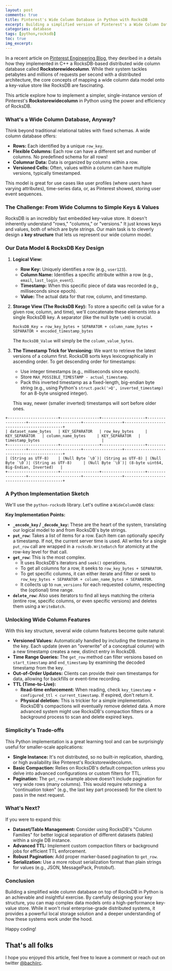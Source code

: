 ```yaml
---
layout: post
comments: true
title: Pinterest's Wide Column Database in Python with RocksDB
excerpt: Building a simplified version of Pinterest's a Wide Column Database in Python with RocksDB
categories: database
tags: [python,rocksdb]
toc: true
img_excerpt:
---
```



In a recent article on [Pinterest Engineering Blog](https://medium.com/pinterest-engineering/building-pinterests-new-wide-column-database-using-rocksdb-f5277ee4e3d2), they desribed in a details how they implemented in C++ a RocksDB-based distributed wide column database called **Rockstorewidecolumn**. While their system tackles petabytes and millions of requests per second with a distributed architecture, the core concepts of mapping a wide column data model onto a key-value store like RocksDB are fascinating.

This article explore how to implement a simpler, single-instance version of Pinterest's **Rockstorewidecolumn** in Python using the power and efficiency of RocksDB.


### What's a Wide Column Database, Anyway?

Think beyond traditional relational tables with fixed schemas. A wide column database offers:

*   **Rows:** Each identified by a unique `row_key`.
*   **Flexible Columns:** Each row can have a different set and number of columns. No predefined schema for all rows!
*   **Columnar Data:** Data is organized by columns within a row.
*   **Versioned Cells:** Often, values within a column can have multiple versions, typically timestamped.

This model is great for use cases like user profiles (where users have varying attributes), time-series data, or, as Pinterest showed, storing user event sequences.

### The Challenge: From Wide Columns to Simple Keys & Values

RocksDB is an incredibly fast embedded key-value store. It doesn't inherently understand "rows," "columns," or "versions." It just knows keys and values, both of which are byte strings. Our main task is to cleverly design a **key structure** that lets us represent our wide column model.

### Our Data Model & RocksDB Key Design

1.  **Logical View:**
    *   **Row Key:** Uniquely identifies a row (e.g., `user123`).
    *   **Column Name:** Identifies a specific attribute within a row (e.g., `email`, `last_login_event`).
    *   **Timestamp:** When this specific piece of data was recorded (e.g., milliseconds since epoch).
    *   **Value:** The actual data for that row, column, and timestamp.

2.  **Storage View (The RocksDB Key):**
    To store a specific cell (a value for a given row, column, and time), we'll concatenate these elements into a single RocksDB key. A separator (like the null byte `\x00`) is crucial.

    `RocksDB_Key = row_key_bytes + SEPARATOR + column_name_bytes + SEPARATOR + encoded_timestamp_bytes`

    The `RocksDB_Value` will simply be the `column_value_bytes`.

3.  **The Timestamp Trick for Versioning:**
    We want to retrieve the latest versions of a column first. RocksDB sorts keys lexicographically in ascending order. To get descending order for timestamps:
    *   Use integer timestamps (e.g., milliseconds since epoch).
    *   Store `MAX_POSSIBLE_TIMESTAMP - actual_timestamp`.
    *   Pack this inverted timestamp as a fixed-length, big-endian byte string (e.g., using Python's `struct.pack('>Q', inverted_timestamp)` for an 8-byte unsigned integer).

    This way, newer (smaller inverted) timestamps will sort before older ones.


```
+----------------------+-----------------+-------------------+-----------------+-----------------------+-----------------+-------------------------------------------+
| dataset_name_bytes   | KEY_SEPARATOR   | row_key_bytes     | KEY_SEPARATOR   | column_name_bytes     | KEY_SEPARATOR   | timestamp_bytes                           |
+----------------------+-----------------+-------------------+-----------------+-----------------------+-----------------+-------------------------------------------+
| (String as UTF-8)    | (Null Byte `\0`)| (String as UTF-8) | (Null Byte `\0`)| (String as UTF-8)     | (Null Byte `\0`)| (8-byte uint64, Big-Endian, Inverted)   |
+----------------------+-----------------+-------------------+-----------------+-----------------------+-----------------+-------------------------------------------+

```

### A Python Implementation Sketch

We'll use the `python-rocksdb` library. Let's outline a `WideColumnDB` class:


**Key Implementation Points:**

*   **`_encode_key` / `_decode_key`:** These are the heart of the system, translating our logical model to and from RocksDB's byte strings.
*   **`put_row`:** Takes a list of items for a row. Each item can optionally specify a timestamp. If not, the current server time is used. All writes for a single `put_row` call are wrapped in a `rocksdb.WriteBatch` for atomicity at the row-key level for that call.
*   **`get_row`:** This is the most complex.
    *   It uses RocksDB's iterators and `seek()` operations.
    *   To get all columns for a row, it seeks to `row_key_bytes + SEPARATOR`.
    *   To get specific columns, it can either iterate and filter or seek to `row_key_bytes + SEPARATOR + column_name_bytes + SEPARATOR`.
    *   It collects up to `num_versions` for each requested column, respecting the (optional) time range.
*   **`delete_row`:** Also uses iterators to find all keys matching the criteria (entire row, specific columns, or even specific versions) and deletes them using a `WriteBatch`.

### Unlocking Wide Column Features

With this key structure, several wide column features become quite natural:

*   **Versioned Values:** Automatically handled by including the timestamp in the key. Each update (even an "overwrite" of a conceptual column) with a new timestamp creates a new, distinct entry in RocksDB.
*   **Time Range Queries:** The `get_row` method can filter versions based on `start_timestamp` and `end_timestamp` by examining the decoded timestamp from the key.
*   **Out-of-Order Updates:** Clients can provide their own timestamps for data, allowing for backfills or event-time recording.
*   **TTL (Time-to-Live):**
    *   **Read-time enforcement:** When reading, check `key_timestamp + configured_ttl < current_timestamp`. If expired, don't return it.
    *   **Physical deletion:** This is trickier for a simple implementation. RocksDB's compactions will eventually remove deleted data. A more advanced system might use RocksDB's compaction filters or a background process to scan and delete expired keys.

### Simplicity's Trade-offs

This Python implementation is a great learning tool and can be surprisingly useful for smaller-scale applications:

*   **Single Instance:** It's not distributed, so no built-in replication, sharding, or high availability like Pinterest's Rockstorewidecolumn.
*   **Basic Compaction:** Relies on RocksDB's default compaction unless you delve into advanced configurations or custom filters for TTL.
*   **Pagination:** The `get_row` example above doesn't include pagination for very wide rows (many columns). This would require returning a "continuation token" (e.g., the last key part processed) for the client to pass in the next request.

### What's Next?

If you were to expand this:

*   **Dataset/Table Management:** Consider using RocksDB's "Column Families" for better logical separation of different datasets (tables) within a single DB instance.
*   **Advanced TTL:** Implement custom compaction filters or background jobs for efficient TTL enforcement.
*   **Robust Pagination:** Add proper marker-based pagination to `get_row`.
*   **Serialization:** Use a more robust serialization format than plain strings for values (e.g., JSON, MessagePack, Protobuf).

### Conclusion

Building a simplified wide column database on top of RocksDB in Python is an achievable and insightful exercise. By carefully designing your key structure, you can map complex data models onto a high-performance key-value store. While it won't rival enterprise-grade distributed systems, it provides a powerful local storage solution and a deeper understanding of how these systems work under the hood.

Happy coding!

## That's all folks

I hope you enjoyed this article, feel free to leave a comment or reach out on twitter [@bachiirc](https://twitter.com/bachiirc).
